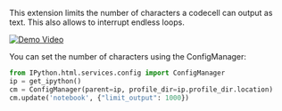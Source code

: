 This extension limits the number of characters a codecell can output as text. This also allows to interrupt endless loops.

[![Demo Video](http://img.youtube.com/vi/sEsvdueOXcg/0.jpg)](https://youtu.be/U26ujuPXf00)

You can set the number of characters using the ConfigManager:
```Python
from IPython.html.services.config import ConfigManager
ip = get_ipython()
cm = ConfigManager(parent=ip, profile_dir=ip.profile_dir.location)
cm.update('notebook', {"limit_output": 1000})
```
